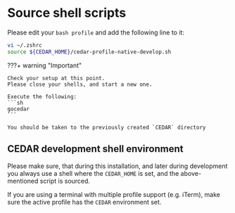 # Source shell scripts

Please edit your `bash profile` and add the following line to it:

```sh
vi ~/.zshrc
source ${CEDAR_HOME}/cedar-profile-native-develop.sh
```

???+ warning "Important"

    Check your setup at this point.
    Please close your shells, and start a new one.
    
    Execute the following:
    ```sh
    gocedar
    ```

    You should be taken to the previously created `CEDAR` directory

## CEDAR development shell environment

Please make sure, that during this installation, and later during development you always use a shell where the `CEDAR_HOME` is set, and the above-mentioned script is sourced.

If you are using a terminal with multiple profile support (e.g. iTerm), make sure the active profile has the `CEDAR` environment set.
